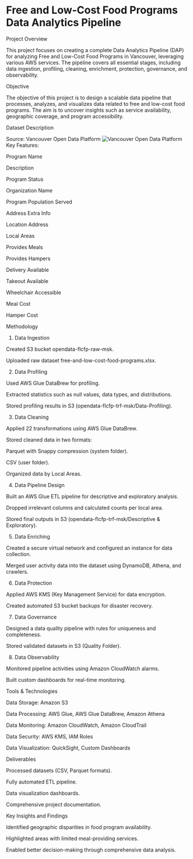 # Free and Low-Cost Food Programs Data Analytics Pipeline

Project Overview

This project focuses on creating a complete Data Analytics Pipeline (DAP) for analyzing Free and Low-Cost Food Programs in Vancouver, leveraging various AWS services. The pipeline covers all essential stages, including data ingestion, profiling, cleaning, enrichment, protection, governance, and observability.

Objective

The objective of this project is to design a scalable data pipeline that processes, analyzes, and visualizes data related to free and low-cost food programs. The aim is to uncover insights such as service availability, geographic coverage, and program accessibility.

Dataset Description

Source: Vancouver Open Data Platform
![Vancouver Open Data Platform](https://muhammadshahzebkhan-msk.github.io/Data-Analyst/Screenshot%202024-11-25%20115149.png)
Key Features:

Program Name

Description

Program Status

Organization Name

Program Population Served

Address Extra Info

Location Address

Local Areas

Provides Meals

Provides Hampers

Delivery Available

Takeout Available

Wheelchair Accessible

Meal Cost

Hamper Cost

Methodology

1. Data Ingestion

Created S3 bucket opendata-flcfp-raw-msk.

Uploaded raw dataset free-and-low-cost-food-programs.xlsx.

2. Data Profiling

Used AWS Glue DataBrew for profiling.

Extracted statistics such as null values, data types, and distributions.

Stored profiling results in S3 (opendata-flcfp-trf-msk/Data-Profiling).

3. Data Cleaning

Applied 22 transformations using AWS Glue DataBrew.

Stored cleaned data in two formats:

Parquet with Snappy compression (system folder).

CSV (user folder).

Organized data by Local Areas.

4. Data Pipeline Design

Built an AWS Glue ETL pipeline for descriptive and exploratory analysis.

Dropped irrelevant columns and calculated counts per local area.

Stored final outputs in S3 (opendata-flcfp-trf-msk/Descriptive & Exploratory).

5. Data Enriching

Created a secure virtual network and configured an instance for data collection.

Merged user activity data into the dataset using DynamoDB, Athena, and crawlers.

6. Data Protection

Applied AWS KMS (Key Management Service) for data encryption.

Created automated S3 bucket backups for disaster recovery.

7. Data Governance

Designed a data quality pipeline with rules for uniqueness and completeness.

Stored validated datasets in S3 (Quality Folder).

8. Data Observability

Monitored pipeline activities using Amazon CloudWatch alarms.

Built custom dashboards for real-time monitoring.

Tools & Technologies

Data Storage: Amazon S3

Data Processing: AWS Glue, AWS Glue DataBrew, Amazon Athena

Data Monitoring: Amazon CloudWatch, Amazon CloudTrail

Data Security: AWS KMS, IAM Roles

Data Visualization: QuickSight, Custom Dashboards

Deliverables

Processed datasets (CSV, Parquet formats).

Fully automated ETL pipeline.

Data visualization dashboards.

Comprehensive project documentation.

Key Insights and Findings

Identified geographic disparities in food program availability.

Highlighted areas with limited meal-providing services.

Enabled better decision-making through comprehensive data analysis.

